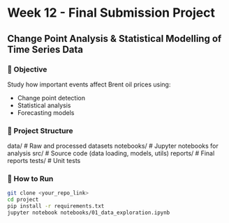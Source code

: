 # Week 12 - Final Submission Project
## Change Point Analysis & Statistical Modelling of Time Series Data

### 📌 Objective
Study how important events affect Brent oil prices using:
- Change point detection
- Statistical analysis
- Forecasting models

### 📂 Project Structure
data/ # Raw and processed datasets
notebooks/ # Jupyter notebooks for analysis
src/ # Source code (data loading, models, utils)
reports/ # Final reports
tests/ # Unit tests


### 🚀 How to Run
```bash
git clone <your_repo_link>
cd project
pip install -r requirements.txt
jupyter notebook notebooks/01_data_exploration.ipynb
